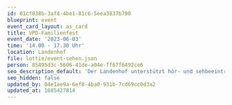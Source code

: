 ```yaml
---
id: 01cf038b-3af4-4be1-81c6-5eea3837b790
blueprint: event
event_card_layout: as_card
title: VPD-Familienfest
event_date: '2023-06-03'
time: '14.00 - 17.30 Uhr'
location: Landenhof
file: lottie/event-sehen.json
person: 85495d3c-5606-41de-a04e-ff67f6492ce6
seo_description_default: 'Der Landenhof unterstützt hör- und sehbeeinträchtigte Kinder & Jugendliche in ihrem selbstbestimmten Leben durch Förderung ihrer Fähigkeiten & Entwicklung'
seo_hidden: false
updated_by: 04e1ae9a-6ef8-4ba0-931b-7cd69cc0d3a2
updated_at: 1685427814
---
```

